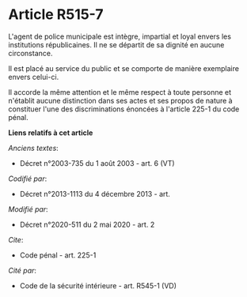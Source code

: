 # Article R515-7

L'agent de police municipale est intègre, impartial et loyal envers les institutions républicaines. Il ne se départit de sa
dignité en aucune circonstance.

Il est placé au service du public et se comporte de manière exemplaire envers celui-ci.

Il accorde la même attention et le même respect à toute personne et n'établit aucune distinction dans ses actes et ses propos
de nature à constituer l'une des discriminations énoncées à l'article 225-1 du code pénal.

**Liens relatifs à cet article**

_Anciens textes_:

  - Décret n°2003-735 du 1 août 2003 - art. 6 (VT)

_Codifié par_:

  - Décret n°2013-1113 du 4 décembre 2013 - art.

_Modifié par_:

  - Décret n°2020-511 du 2 mai 2020 - art. 2

_Cite_:

  - Code pénal - art. 225-1

_Cité par_:

  - Code de la sécurité intérieure - art. R545-1 (VD)
